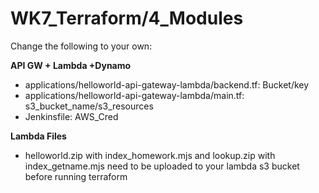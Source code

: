 # WK7_Terraform/4_Modules

Change the following to your own:

**API GW + Lambda +Dynamo**

- applications/helloworld-api-gateway-lambda/backend.tf: Bucket/key
- applications/helloworld-api-gateway-lambda/main.tf: s3_bucket_name/s3_resources
- Jenkinsfile: AWS_Cred

**Lambda Files**
- helloworld.zip with index_homework.mjs and lookup.zip with index_getname.mjs need to be uploaded to your lambda s3 bucket before running terraform